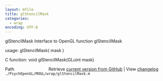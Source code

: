 ```yaml
---
layout: mfile
title: glStencilMask
categories:
  - wrap
encoding: UTF-8
---
```


glStencilMask  Interface to OpenGL function glStencilMask

usage:  glStencilMask( mask )

C function:  void glStencilMask(GLuint mask)


<div class="code_header" style="text-align:right;">
  <span style="float:left;">Path&nbsp;&nbsp;</span> <span class="counter">Retrieve <a href=
  "https://raw.github.com/Psychtoolbox-3/Psychtoolbox-3/beta/./PsychOpenGL/MOGL/wrap/glStencilMask.m">current version from GitHub</a> | View <a href=
  "https://github.com/Psychtoolbox-3/Psychtoolbox-3/commits/beta/./PsychOpenGL/MOGL/wrap/glStencilMask.m">changelog</a></span>
</div>
<div class="code">
  <code>./PsychOpenGL/MOGL/wrap/glStencilMask.m</code>
</div>
